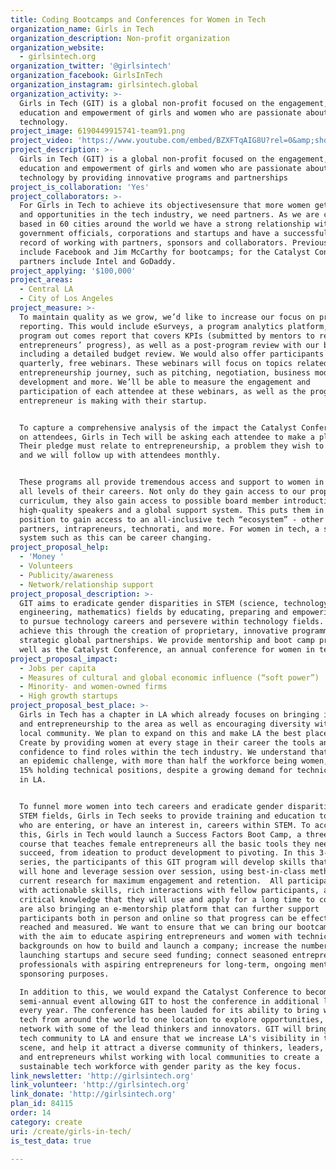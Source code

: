 ```yaml
---
title: Coding Bootcamps and Conferences for Women in Tech
organization_name: Girls in Tech
organization_description: Non-profit organization
organization_website:
  - girlsintech.org
organization_twitter: '@girlsintech'
organization_facebook: GirlsInTech
organization_instagram: girlsintech.global
organization_activity: >-
  Girls in Tech (GIT) is a global non-profit focused on the engagement,
  education and empowerment of girls and women who are passionate about
  technology.
project_image: 6190449915741-team91.png
project_video: 'https://www.youtube.com/embed/BZXFTqAIG8U?rel=0&amp;showinfo=0'
project_description: >-
  Girls in Tech (GIT) is a global non-profit focused on the engagement,
  education and empowerment of girls and women who are passionate about
  technology by providing innovative programs and partnerships
project_is_collaboration: 'Yes'
project_collaborators: >-
  For Girls in Tech to achieve its objectivesensure that more women get access
  and opportunities in the tech industry, we need partners. As we are currently
  based in 60 cities around the world we have a strong relationship with
  government officials, corporations and startups and have a successful track
  record of working with partners, sponsors and collaborators. Previous sponsors
  include Facebook and Jim McCarthy for bootcamps; for the Catalyst Conference,
  partners include Intel and GoDaddy.
project_applying: '$100,000'
project_areas:
  - Central LA
  - City of Los Angeles
project_measure: >-
  To maintain quality as we grow, we’d like to increase our focus on program
  reporting. This would include eSurveys, a program analytics platform, a
  program out comes report that covers KPIs (submitted by mentors to report on
  entrepreneurs’ progress), as well as a post-program review with our board,
  including a detailed budget review. We would also offer participants access to
  quarterly, free webinars. These webinars will focus on topics related to the
  entrepreneurship journey, such as pitching, negotiation, business model
  development and more. We’ll be able to measure the engagement and
  participation of each attendee at these webinars, as well as the progress each
  entrepreneur is making with their startup.


  To capture a comprehensive analysis of the impact the Catalyst Conference has
  on attendees, Girls in Tech will be asking each attendee to make a pledge.
  Their pledge must relate to entrepreneurship, a problem they wish to solve,
  and we will follow up with attendees monthly. 


  These programs all provide tremendous access and support to women in tech, at
  all levels of their careers. Not only do they gain access to our proprietary
  curriculum, they also gain access to possible board member introductions,
  high-quality speakers and a global support system. This puts them in the
  position to gain access to an all-inclusive tech “ecosystem” - other women,
  partners, intrapreneurs, technorati, and more. For women in tech, a support
  system such as this can be career changing.
project_proposal_help:
  - 'Money '
  - Volunteers
  - Publicity/awareness
  - Network/relationship support
project_proposal_description: >-
  GIT aims to eradicate gender disparities in STEM (science, technology,
  engineering, mathematics) fields by educating, preparing and empowering women
  to pursue technology careers and persevere within technology fields. We
  achieve this through the creation of proprietary, innovative programming and
  strategic global partnerships. We provide mentorship and boot camp programs as
  well as the Catalyst Conference, an annual conference for women in tech.
project_proposal_impact:
  - Jobs per capita
  - Measures of cultural and global economic influence (“soft power”)
  - Minority- and women-owned firms
  - High growth startups
project_proposal_best_place: >-
  Girls in Tech has a chapter in LA which already focuses on bringing innovation
  and entrepreneurship to the area as well as encouraging diversity within the
  local community. We plan to expand on this and make LA the best place to
  Create by providing women at every stage in their career the tools and
  confidence to find roles within the tech industry. We understand that this is
  an epidemic challenge, with more than half the workforce being women, yet only
  15% holding technical positions, despite a growing demand for technical roles
  in LA.


  To funnel more women into tech careers and eradicate gender disparities in
  STEM fields, Girls in Tech seeks to provide training and education to women
  who are entering, or have an interest in, careers within STEM. To accomplish
  this, Girls in Tech would launch a Success Factors Boot Camp, a three-day
  course that teaches female entrepreneurs all the basic tools they need to
  succeed, from ideation to product development to pivoting. In this 3-part
  series, the participants of this GIT program will develop skills that they
  will hone and leverage session over session, using best-in-class methods and
  current research for maximum engagement and retention.  All participants leave
  with actionable skills, rich interactions with fellow participants, and
  critical knowledge that they will use and apply for a long time to come. We
  are also bringing an e-mentorship platform that can further support
  participants both in person and online so that progress can be effectively
  reached and measured. We want to ensure that we can bring our bootcamps to LA
  with the aim to educate aspiring entrepreneurs and women with technical
  backgrounds on how to build and launch a company; increase the number of women
  launching startups and secure seed funding; connect seasoned entrepreneurs and
  professionals with aspiring entrepreneurs for long-term, ongoing mentoring and
  sponsoring purposes. 

  In addition to this, we would expand the Catalyst Conference to become a
  semi-annual event allowing GIT to host the conference in additional locations
  every year. The conference has been lauded for its ability to bring women in
  tech from around the world to one location to explore opportunities, learn and
  network with some of the lead thinkers and innovators. GIT will bring this
  tech community to LA and ensure that we increase LA's visibility in the tech
  scene, and help it attract a diverse community of thinkers, leaders, investors
  and entrepreneurs whilst working with local communities to create a
  sustainable tech workforce with gender parity as the key focus.
link_newsletter: 'http://girlsintech.org'
link_volunteer: 'http://girlsintech.org'
link_donate: 'http://girlsintech.org'
plan_id: 84115
order: 14
category: create
uri: /create/girls-in-tech/
is_test_data: true

---
```

